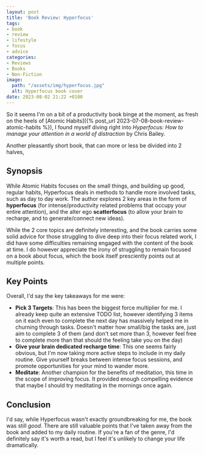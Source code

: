 ```yaml
---
layout: post
title: 'Book Review: Hyperfocus'
tags:
- book
- review
- lifestyle
- focus
- advice
categories:
- Reviews
- Books
- Non-Fiction
image:
  path: "/assets/img/hyperfocus.jpg"
  alt: Hyperfocus book cover
date: 2023-08-02 21:22 +0100
---
```

So it seems I'm on a bit of a productivity book binge at the moment, as fresh on the heels of [Atomic Habits]({% post_url 2023-07-08-book-review-atomic-habits %}), I found myself diving right into *Hyperfocus: How to manage your attention in a world of distraction* by Chris Bailey.

Another pleasantly short book, that can more or less be divided into 2 halves, 

## Synopsis


While Atomic Habits focuses on the small things, and building up good, regular habits, Hyperfocus deals in methods to handle more involved tasks, such as day to day work.
The author explores 2 key areas in the form of **hyperfocus** (for intense/productivity related problems that occupy your entire attention), and the alter ego **scatterfocus** (to allow your brain to recharge, and to generate/connect new ideas).

While the 2 core topics are definitely interesting, and the book carries some solid advice for those struggling to dive deep into their focus related work, I did have some difficulties remaining engaged with the content of the book at time. I do however appreciate the irony of struggling to remain focused on a book about focus, which the book itself presciently points out at multiple points.

## Key Points

Overall, I'd say the key takeaways for me were:
- **Pick 3 Targets**: This has been the biggest force multiplier for me. I already keep quite an extensive TODO list, however identifying 3 items on it each even to complete the next day has massively helped me in churning through tasks. Doesn't matter how small/big the tasks are, just aim to complete 3 of them (and don't set more than 3, however feel free to complete more than that should the feeling take you on the day)
- **Give your brain dedicated recharge time**: This one seems fairly obvious, but I'm now taking more active steps to include in my daily routine. Give yourself breaks between intense focus sessions, and promote opportunities for your mind to wander more.
- **Meditate**: Another champion for the benefits of meditation, this time in the scope of improving focus. It provided enough compelling evidence that maybe I should try meditating in the mornings once again.

## Conclusion

I'd say, while Hyperfocus wasn't exactly groundbreaking for me, the book was still *good*.
There are still valuable points that I've taken away from the book and added to my daily routine.
If you're a fan of the genre, I'd definitely say it's worth a read, but I feel it's unlikely to change your life dramatically.